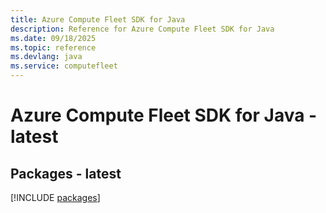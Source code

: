 ```yaml
---
title: Azure Compute Fleet SDK for Java
description: Reference for Azure Compute Fleet SDK for Java
ms.date: 09/18/2025
ms.topic: reference
ms.devlang: java
ms.service: computefleet
---
```

# Azure Compute Fleet SDK for Java - latest
## Packages - latest
[!INCLUDE [packages](compute-fleet-index.md)]